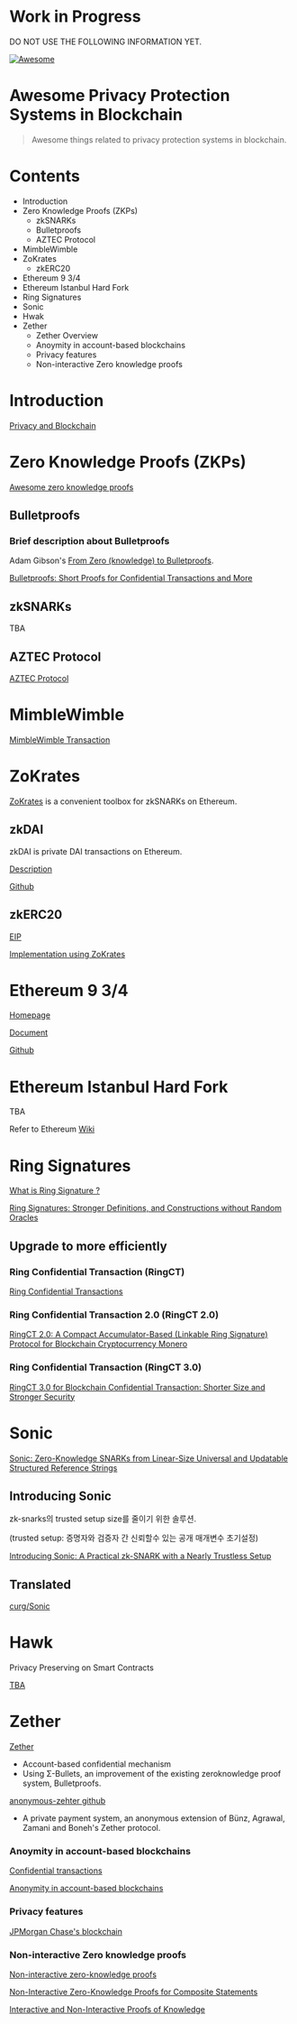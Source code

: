 # Work in Progress

DO NOT USE THE FOLLOWING INFORMATION YET.

[![Awesome](https://awesome.re/badge.svg)](https://awesome.re)

# Awesome Privacy Protection Systems in Blockchain

> Awesome things related to privacy protection systems in blockchain.

# Contents

* Introduction
* Zero Knowledge Proofs (ZKPs)
  * zkSNARKs
  * Bulletproofs
  * AZTEC Protocol
* MimbleWimble
* ZoKrates
  * zkERC20
* Ethereum 9 3/4
* Ethereum Istanbul Hard Fork
* Ring Signatures
* Sonic
* Hwak
* Zether
  * Zether Overview
  * Anoymity in account-based blockchains
  * Privacy features 
  * Non-interactive Zero knowledge proofs

# Introduction

[Privacy and Blockchain](https://en.wikipedia.org/wiki/Privacy_and_blockchain)

# Zero Knowledge Proofs (ZKPs)

[Awesome zero knowledge proofs](https://github.com/matter-labs/awesome-zero-knowledge-proofs/blob/master/README.md)

## Bulletproofs

### Brief description about Bulletproofs

Adam Gibson's [From Zero (knowledge) to Bulletproofs](https://github.com/AdamISZ/from0k2bp/blob/master/from0k2bp.pdf).

[Bulletproofs: Short Proofs for Confidential Transactions and More](https://eprint.iacr.org/2017/1066.pdf)

## zkSNARKs

TBA

## AZTEC Protocol

[AZTEC Protocol](https://github.com/AztecProtocol/AZTEC/blob/master/AZTEC.pdf)

# MimbleWimble

[MimbleWimble Transaction](https://scalingbitcoin.org/papers/mimblewimble.txt)

# ZoKrates

[ZoKrates](https://zokrates.github.io/gettingstarted.html) is a convenient toolbox for zkSNARKs on Ethereum.

## zkDAI

zkDAI is private DAI transactions on Ethereum.

[Description](https://medium.com/@atvanguard/zkdai-private-dai-transactions-on-ethereum-using-zk-snarks-9e3ef4676e22)

[Github](https://github.com/atvanguard/ethsingapore-zk-dai)

## zkERC20

[EIP](https://github.com/ethereum/EIPs/issues/1724)

[Implementation using ZoKrates](https://github.com/Onther-Tech/zk-ERC20)

# Ethereum 9 3/4

[Homepage](https://ethereum934.org)

[Document](https://ethresear.ch/t/ethereum-9-send-erc20-privately-using-mimblewimble-and-zk-snarks/6217)

[Github](https://github.com/ethereum934/eth-mimblewimble)

# Ethereum Istanbul Hard Fork

TBA

Refer to Ethereum [Wiki](https://eth.wiki/en/roadmap/istanbul)

# Ring Signatures

[What is Ring Signature ?](https://en.wikipedia.org/wiki/Ring_signature)

[Ring Signatures: Stronger Definitions, and Constructions without Random Oracles](https://eprint.iacr.org/2005/304.pdf)

## Upgrade to more efficiently

### Ring Confidential Transaction (RingCT)

[Ring Confidential Transactions](https://eprint.iacr.org/2015/1098.pdf)

### Ring Confidential Transaction 2.0 (RingCT 2.0)

[RingCT 2.0: A Compact Accumulator-Based (Linkable Ring Signature) Protocol for Blockchain Cryptocurrency Monero](https://eprint.iacr.org/2017/921.pdf)

### Ring Confidential Transaction (RingCT 3.0)

[RingCT 3.0 for Blockchain Confidential Transaction: Shorter Size and Stronger Security](https://eprint.iacr.org/2019/508.pdf)

# Sonic

[Sonic: Zero-Knowledge SNARKs from Linear-Size Universal and Updatable Structured Reference Strings](https://smeiklej.com/files/ccs19.pdf)

## Introducing Sonic

zk-snarks의 trusted setup size를 줄이기 위한 솔루션.

(trusted setup: 증명자와 검증자 간 신뢰할수 있는 공개 매개변수 초기설정)

[Introducing Sonic: A Practical zk-SNARK with a Nearly Trustless Setup](<https://www.benthamsgaze.org/2019/02/07/introducing-sonic-a-practical-zk-snark-with-a-nearly-trustless-setup/>)

## Translated

[curg/Sonic](<https://github.com/curg/privacy-coins/blob/master/Sonic.md>)

# Hawk

Privacy Preserving on Smart Contracts

[TBA](https://z.cash/wp-content/uploads/static-og/static/R3_Confidentiality_and_Privacy_Report.pdf)

# Zether

[Zether](https://crypto.stanford.edu/~buenz/papers/zether.pdf)
* Account-based  confidential mechanism 
* Using Σ-Bullets, an improvement of the existing zeroknowledge proof system, Bulletproofs.

[anonymous-zehter github](https://github.com/jpmorganchase/anonymous-zether/blob/master/README.md)
* A private payment system, an anonymous extension of Bünz, Agrawal, Zamani and Boneh's Zether protocol.


### Anoymity in account-based blockchains

[Confidential transactions](https://blog.goodaudience.com/monero-confidential-transactions-or-send-i-know-not-what-to-someone-i-know-not-whither-337f20f0d64e)

[Anonymity in account-based blockchains](https://medium.com/@exantech/about-anonymity-in-account-based-blockchains-22a1ce5b0c7b)

### Privacy features 

[JPMorgan Chase's blockchain](https://www.vakt.com/jpmorgan-adds-privacy-features-to-ethereum-based-quorum-blockchain/)

### Non-interactive Zero knowledge proofs

[Non-interactive zero-knowledge proofs](https://en.wikipedia.org/wiki/Non-interactive_zero-knowledge_proof)

[Non-Interactive Zero-Knowledge Proofs for Composite Statements](https://eprint.iacr.org/2018/557.pdf)

[Interactive and Non-Interactive Proofs of Knowledge](https://tel.archives-ouvertes.fr/tel-00768787/file/thesis.pdf)
